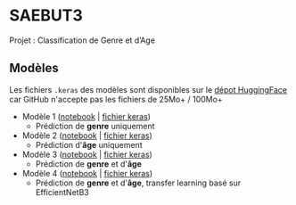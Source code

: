# SAEBUT3
Projet : Classification de Genre et d’Age

## Modèles
Les fichiers `.keras` des modèles sont disponibles sur le [dépot HuggingFace](https://huggingface.co/spaces/S501/s501/tree/main) car GitHub n'accepte pas les fichiers de 25Mo+ / 100Mo+

- Modèle 1 ([notebook](https://github.com/HuanJY/SAEBUT3/blob/main/Model1.ipynb) | [fichier keras](https://huggingface.co/spaces/S501/s501/blob/main/model_v2_Q1.keras))
  - Prédiction de **genre** uniquement
- Modèle 2 ([notebook](https://github.com/HuanJY/SAEBUT3/blob/main/Model2.ipynb) | [fichier keras](https://huggingface.co/spaces/S501/s501/blob/main/model_v2_Q2.keras))
  - Prédiction d'**âge** uniquement
- Modèle 3 ([notebook](https://github.com/HuanJY/SAEBUT3/blob/main/Model3_v4.ipynb) | [fichier keras](https://huggingface.co/spaces/S501/s501/blob/main/model_v4_Q3.keras))
  - Prédiction de **genre** et d'**âge**
- Modèle 4 ([notebook](https://github.com/HuanJY/SAEBUT3/blob/main/Model4.ipynb) | [fichier keras](https://huggingface.co/spaces/S501/s501/blob/main/model_Q4.keras))
  - Prédiction de **genre** et d'**âge**, transfer learning basé sur EfficientNetB3
